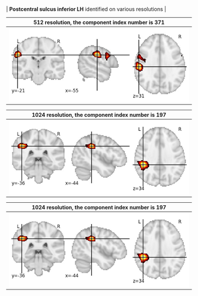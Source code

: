 


| **Postcentral sulcus inferior LH** identified on various resolutions |

| 512 resolution, the component index number is 371|  
|:---:|  
| ![Component 512](../512/final/371.jpg "From component 512: Postcentral sulcus inferior LH") |

| 1024 resolution, the component index number is 197|  
|:---:|  
| ![Component 1024](../1024/final/197.jpg "From component 1024: Postcentral sulcus inferior LH") |

| 1024 resolution, the component index number is 197|  
|:---:|  
| ![Component 1024](../1024/final/197.jpg "From component 1024: Postcentral sulcus inferior LH") |